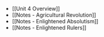 - [[Unit 4 Overview]]
- [[Notes - Agricultural Revolution]]
- [[Notes - Enlightened Absolutism]]
- [[Notes - Enlightened Rulers]]